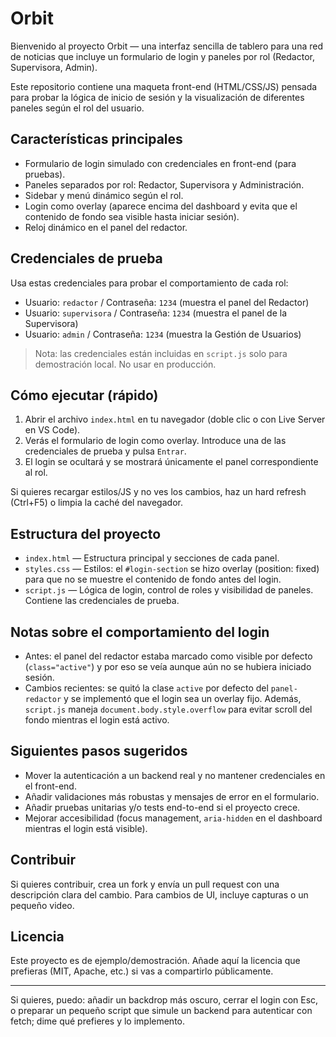 # Orbit

Bienvenido al proyecto Orbit — una interfaz sencilla de tablero para una red de noticias que incluye un formulario de login y paneles por rol (Redactor, Supervisora, Admin).

Este repositorio contiene una maqueta front-end (HTML/CSS/JS) pensada para probar la lógica de inicio de sesión y la visualización de diferentes paneles según el rol del usuario.

## Características principales
- Formulario de login simulado con credenciales en front-end (para pruebas).
- Paneles separados por rol: Redactor, Supervisora y Administración.
- Sidebar y menú dinámico según el rol.
- Login como overlay (aparece encima del dashboard y evita que el contenido de fondo sea visible hasta iniciar sesión).
- Reloj dinámico en el panel del redactor.

## Credenciales de prueba
Usa estas credenciales para probar el comportamiento de cada rol:

- Usuario: `redactor` / Contraseña: `1234` (muestra el panel del Redactor)
- Usuario: `supervisora` / Contraseña: `1234` (muestra el panel de la Supervisora)
- Usuario: `admin` / Contraseña: `1234` (muestra la Gestión de Usuarios)

> Nota: las credenciales están incluidas en `script.js` solo para demostración local. No usar en producción.

## Cómo ejecutar (rápido)
1. Abrir el archivo `index.html` en tu navegador (doble clic o con Live Server en VS Code).
2. Verás el formulario de login como overlay. Introduce una de las credenciales de prueba y pulsa `Entrar`.
3. El login se ocultará y se mostrará únicamente el panel correspondiente al rol.

Si quieres recargar estilos/JS y no ves los cambios, haz un hard refresh (Ctrl+F5) o limpia la caché del navegador.

## Estructura del proyecto

- `index.html` — Estructura principal y secciones de cada panel.
- `styles.css` — Estilos: el `#login-section` se hizo overlay (position: fixed) para que no se muestre el contenido de fondo antes del login.
- `script.js` — Lógica de login, control de roles y visibilidad de paneles. Contiene las credenciales de prueba.

## Notas sobre el comportamiento del login
- Antes: el panel del redactor estaba marcado como visible por defecto (`class="active"`) y por eso se veía aunque aún no se hubiera iniciado sesión.
- Cambios recientes: se quitó la clase `active` por defecto del `panel-redactor` y se implementó que el login sea un overlay fijo. Además, `script.js` maneja `document.body.style.overflow` para evitar scroll del fondo mientras el login está activo.

## Siguientes pasos sugeridos
- Mover la autenticación a un backend real y no mantener credenciales en el front-end.
- Añadir validaciones más robustas y mensajes de error en el formulario.
- Añadir pruebas unitarias y/o tests end-to-end si el proyecto crece.
- Mejorar accesibilidad (focus management, `aria-hidden` en el dashboard mientras el login está visible).

## Contribuir
Si quieres contribuir, crea un fork y envía un pull request con una descripción clara del cambio. Para cambios de UI, incluye capturas o un pequeño video.

## Licencia
Este proyecto es de ejemplo/demostración. Añade aquí la licencia que prefieras (MIT, Apache, etc.) si vas a compartirlo públicamente.

---
Si quieres, puedo: añadir un backdrop más oscuro, cerrar el login con Esc, o preparar un pequeño script que simule un backend para autenticar con fetch; dime qué prefieres y lo implemento.